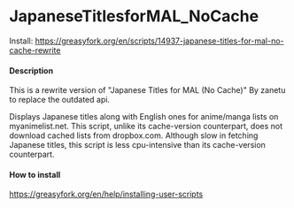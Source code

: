 # JapaneseTitlesforMAL_NoCache
Install: https://greasyfork.org/en/scripts/14937-japanese-titles-for-mal-no-cache-rewrite

#### Description
This is a rewrite version of "Japanese Titles for MAL (No Cache)" By zanetu to replace the outdated api.

Displays Japanese titles along with English ones for anime/manga lists on myanimelist.net. 
This script, unlike its cache-version counterpart, does not download cached lists from dropbox.com. 
Although slow in fetching Japanese titles, this script is less cpu-intensive than its cache-version counterpart.

#### How to install
https://greasyfork.org/en/help/installing-user-scripts
